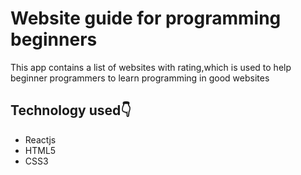 # Website guide for programming beginners
 This app contains a list of websites with rating,which is used to help beginner programmers to learn programming  in good websites


## Technology used👇
* Reactjs
* HTML5
* CSS3
